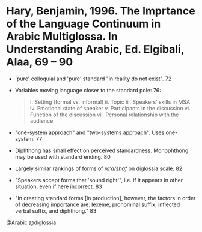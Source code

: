 # Hary, Benjamin, 1996. The Imprtance of the Language Continuum in Arabic Multiglossa. In Understanding Arabic, Ed. Elgibali, Alaa, 69 – 90

- 'pure' colloquial and 'pure' standard "in reality do not exist". 72

- Variables moving language closer to the standard pole: 76:

  > i. Setting (formal vs. informal)
  > ii. Topic
  > iii. Speakers’ skills in MSA
  > iv. Emotional state of speaker
  > v. Participants in the discussion
  > vi. Function of the discussion
  > vii. Personal relationship with the audience

- "one-system approach" and "two-systems approach". Uses one-system. 77

- Diphthong has small effect on perceived standardness. Monophthong may be used with standard ending. 80

- Largely similar rankings of forms of *ra’a/shaf* on diglossia scale. 82

- "Speakers accept forms that 'sound right'", i.e. if it appears in other situation, even if here incorrect. 83

- "In creating standard forms [in production], however, the factors in order of decreasing importance are: lexeme, pronominal suffix, inflected verbal suffix, and diphthong." 83

@Arabic
@diglossia
